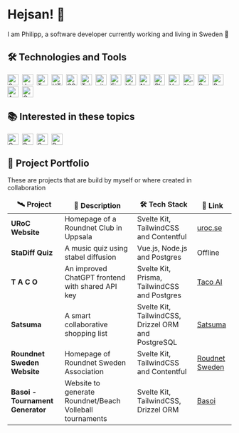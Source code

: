 # Hejsan! 🚀

I am Philipp, a software developer currently working and living in Sweden 🍂

## 🛠 Technologies and Tools

<div style="display: flex; gap: 2px; flex-wrap: wrap">
  <img src="https://img.shields.io/badge/Svelte-282C34?logo=Svelte&logoColor=#FF3E00" alt="Svelte logo" title="Svelte Kit" height="25" />
  &nbsp;
  <img src="https://img.shields.io/badge/JavaScript-282C34?logo=javascript&logoColor=F7DF1E" alt="JavaScript logo" title="JavaScript" height="25" />
  &nbsp;
  <img src="https://img.shields.io/badge/TypeScript-282C34?logo=typescript&logoColor=3178C6" alt="TypeScript logo" title="TypeScript" height="25" />
  &nbsp;
  <img src="https://img.shields.io/badge/HTML5-282C34?logo=html5&logoColor=E34F26" alt="HTML5 logo" title="HTML5" height="25" />
  &nbsp;
  <img src="https://img.shields.io/badge/CSS3-282C34?logo=css3&logoColor=1572B6" alt="CSS3 logo" title="CSS3" height="25" />
  &nbsp;
  <img src="https://img.shields.io/badge/Tailwind%20CSS-282C34?logo=tailwind-css&logoColor=38B2AC" alt="Tailwind CSS" title="Tailwind CSS" height="25" />
  &nbsp;
  <img src="https://img.shields.io/badge/git-282C34?logo=git&logoColor=F05032" alt="git logo" title="git" height="25" />
  &nbsp;
  <img src="https://img.shields.io/badge/Firebase-282C34?logo=firebase&logoColor=FFCA28" alt="Firebase logo" title="Firebase" height="25" />
  &nbsp;
  <img src="https://img.shields.io/badge/VS%20Code-282C34?logo=visual-studio-code&logoColor=007ACC" alt="Visual Studio Code logo" title="Visual Studio Code" height="25" />
  &nbsp;
  <img src="https://img.shields.io/badge/Nuxt.js-282C34?logo=nuxt.js&logoColor=#00DC82" alt="Nuxt Js logo" title="Nuxt Js" height="25" />
  &nbsp;
  <img src="https://img.shields.io/badge/Blazor-282C34?logo=blazor&logoColor=#512BD4" alt="Blazor Logo" title="Blazor" height="25" />
  &nbsp;
  <img src="https://img.shields.io/badge/Vue.js-282C34?logo=vue.js&logoColor=#4FC08D" alt="Vue.js Logo title="Blazor" height="25" />
  &nbsp;
  <img src="https://img.shields.io/badge/.NET-282C34?logo=.NET&logoColor=#512BD4" alt=".Net Logo" title=".Net" height="25" />
  &nbsp;
  <img src="https://img.shields.io/badge/Python-282C34?logo=Python&logoColor=#3776AB" alt="Python Logo" title="Python" height="25" />
  &nbsp;
  <img src="https://img.shields.io/badge/RaspberryPi-282C34?logo=Raspberry Pi&logoColor=#A22846" alt="Raspberry Pi Logo" title="Raspberry Pi" height="25" />
  &nbsp;
  <img src="https://img.shields.io/badge/Arduino-282C34?logo=Arduino&logoColor=#00979D" alt="Arduino Logo" title="Arduino" height="25" />
  &nbsp;
  <img src="https://img.shields.io/badge/Godot-282C34?logo=Godot Engine&logoColor=#478CBF" alt="Godot Logo" title="Godot" height="25" />
</div>

## 📚 Interested in these topics

<div style="display: flex; gap: 2px; flex-wrap: wrap"> 
  <img src="https://img.shields.io/badge/GraphQL-282C34?logo=graphql&logoColor=#E10098" alt="GraphQL logo" title="GraphQL" height="25" />
  &nbsp;
  <img src="https://img.shields.io/badge/Rust-282C34?logo=Rust&logoColor=#000000" alt="Rust logo" title="Rust" height="25" />
  &nbsp;
  <img src="https://img.shields.io/badge/Svelte-282C34?logo=Svelte&logoColor=#FF3E00" alt="Svelte logo" title="Svelte" height="25" />
  &nbsp;
  <img src="https://img.shields.io/badge/PyTorch-282C34?logo=PyTorch&logoColor=#EE4C2C" alt="PyTorch logo" title="PyTorch" height="25" />
  &nbsp;
</div>

## 💾 Project Portfolio

These are projects that are build by myself or where created in collaboration

<table>
  <thead align="center">
    <tr border: none;>
      <td><b>🛰 Project</b></td>
      <td><b>👾 Description</b></td>
      <td><b>🛠️ Tech Stack</b></td>
      <td><b>🔗 Link</b></td>
    </tr>
  </thead>
  <tbody>
    <tr>
      <td><b> URoC Website </b></td>
      <td> Homepage of a Roundnet Club in Uppsala </td>
      <td> Svelte Kit, TailwindCSS and Contentful </td>
      <td><a href="https://www.uroc.se"> uroc.se </a></td>
    </tr>
    <tr>
      <td><b> StaDiff Quiz </b></td>
      <td> A music quiz using stabel diffusion </td>
      <td> Vue.js, Node.js and Postgres </td>
      <td> Offline </td>
    </tr>
    <tr>
      <td><b> T A C O </b></td>
      <td> An improved ChatGPT frontend with shared API key </td>
      <td> Svelte Kit, Prisma, TailwindCSS and Postgres </td>
      <td><a href="https://www.tacoai.app/"> Taco AI </a></td>
    </tr>
	  <tr>
      <td><b> Satsuma </b></td>
      <td> A smart collaborative shopping list </td>
      <td> Svelte Kit, TailwindCSS, Drizzel ORM and PostgreSQL </td>
      <td><a href="https://satsuma-322t.onrender.com/"> Satsuma </a></td>
    </tr>
    <tr>
      <td><b> Roundnet Sweden Website </b></td>
      <td> Homepage of Roundnet Sweden Association </td>
      <td> Svelte Kit, TailwindCSS and Contentful </td>
      <td><a href="https://roundnetsweden.org/"> Roudnet Sweden </a></td>
    </tr>
    <tr>
      <td><b> Basoi - Tournament Generator </b></td>
      <td> Website to generate Roundnet/Beach Volleball tournaments </td>
      <td> Svelte Kit, TailwindCSS, Drizzel ORM </td>
      <td><a href="https://www.basoi.com/"> Basoi </a></td>
    </tr>
  </tbody>
</table>
